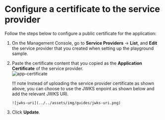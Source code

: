 # Configure a certificate to the service provider


Follow the steps below to configure a public certificate for the application:  

1.  On the Management Console, go to **Service Providers** -\>
    **List**, and **Edit** the service provider that you created
    when setting up the playground sample.
2.  Paste the certificate content that you copied as the
    **Application Certificate** of the service provider.  
    ![app-certificate](../../assets/img/guides/app-certificate.png)
    
    !!! note
        Instead of uploading the service provider certificate as shown
        above, you can choose to use the JWKS enpoint as shown below and
        add the relevant JWKS URI.

        ![jwks-uri](../../assets/img/guides/jwks-uri.png)

3.  Click **Update**.



  

  